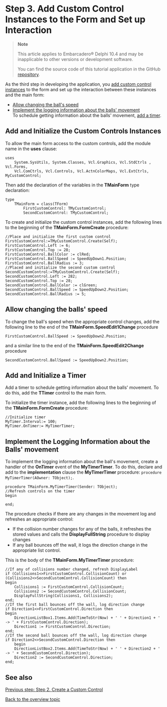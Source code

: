 # Step 3. Add Custom Control Instances to the Form and Set up Interaction

>**Note**
>
>This article applies to Embarcadero® Delphi 10.4 and may be inapplicable to other versions or development software.
>
>You can find the source code of this tutorial application in the GitHub [repository](https://github.com/Sir-Derryk/PSWorkSearch/tree/main/DevSoft/Test%20task/Delphi%20project).

As the third step in developing the application, you [add custom control instances](#add-and-initialize-the-custom-controls-instances) to the form and set up the interaction between these instances and the main form:

* [Allow changing the ball's speed](#allow-changing-the-balls-speed)
* [Implement the logging information about the balls' movement](#implement-the-logging-information-about-the-balls-movement)  
To schedule getting information about the balls' movement, [add a timer](#add-and-initialize-a-timer).

## Add and Initialize the Custom Controls Instances

To allow the main form access to the custom controls, add the module name in the **uses** clause:

    uses
        System.SysUtils, System.Classes, Vcl.Graphics, Vcl.StdCtrls , Vcl.Forms,
        Vcl.ComCtrls, Vcl.Controls, Vcl.ActnColorMaps, Vcl.ExtCtrls, MyCustomControl;

Then add the declaration of the variables in the **TMainForm** type declaration:

    type
        TMainForm = class(TForm)
            FirstCustomControl: TMyCustomControl;
            SecondCustomControl: TMyCustomControl;

To create and initialize the custom control instances, add the following lines to the beginning of the **TMainForm.FormCreate** procedure:

    //Place and initialize the first custom control
    FirstCustomControl:=TMyCustomControl.Create(Self);
    FirstCustomControl.Left := 6;
    FirstCustomControl.Top := 28;
    FirstCustomControl.BallColor := clRed;
    FirstCustomControl.BallSpeed := SpeedUpDown1.Position;
    FirstCustomControl.BallRadius := 3;
    //Placed and initialize the second custom control
    SecondCustomControl:=TMyCustomControl.Create(Self);
    SecondCustomControl.Left := 282;
    SecondCustomControl.Top := 28;
    SecondCustomControl.BallColor := clGreen;
    SecondCustomControl.BallSpeed := SpeedUpDown2.Position;
    SecondCustomControl.BallRadius := 5;

## Allow changing the balls' speed

To change the ball's speed when the appropriate control changes, add the following line to the end of the **TMainForm.SpeedEdit1Change** procedure

    FirstCustomControl.BallSpeed := SpeedUpDown2.Position;
and a similar line to the end of the **TMainForm.SpeedEdit2Change** procedure

    SecondCustomControl.BallSpeed := SpeedUpDown2.Position;

## Add and Initialize a Timer

Add a timer to schedule getting information about the balls' movement. To do this, add the **TTimer** control to the main form.

To initialize the timer instance, add the following lines to the beginning of the **TMainForm.FormCreate** procedure:

    //Initialize timer
    MyTimer.Interval:= 100;
    MyTimer.OnTimer:= MyTimerTimer;

## Implement the Logging Information about the Balls' movement

To implement the logging information about the ball's movement, create a handler of the **OnTimer** event of the **MyTimerTimer**. To do this, declare and add to the **implementation** clause the **MyTimerTimer** procedure: `procedure MyTimerTimer(AOwner: TObject);`.

    procedure TMainForm.MyTimerTimer(Sender: TObject);
    //Refresh controls on the timer
    begin

    end;
The procedure checks if there are any changes in the movement log and refreshes an appropriate control:

* If the collision number changes for any of the balls, it refreshes the stored values and calls the **DisplayFullString** procedure to display changes
* If any ball bounces off the wall, it logs the direction change in the appropriate list control.

This is the body of the **TMainForm.MyTimerTimer** procedure:

    //If any of collisions number changed, refresh DisplayLabel
    if (Collisions1<>FirstCustomControl.CollisionCount) or (Collisions2<>SecondCustomControl.CollisionCount) then
    begin
        Collisions1 := FirstCustomControl.CollisionCount;
        Collisions2 := SecondCustomControl.CollisionCount;
        DisplayFullString(Collisions1, Collisions2);
    end;
    //If the first ball bounces off the wall, log direction change
    if Direction1<>FirstCustomControl.Direction then
    begin
        DirectionListBox1.Items.Add(TimeToStr(Now) + ' ' + Direction1 + ' -> ' + FirstCustomControl.Direction);
        Direction1 := FirstCustomControl.Direction;
    end;
    //If the second ball bounces off the wall, log direction change
    if Direction2<>SecondCustomControl.Direction then
        begin
        DirectionListBox2.Items.Add(TimeToStr(Now) + ' ' + Direction2 + ' -> ' + SecondCustomControl.Direction);
        Direction2 := SecondCustomControl.Direction;
    end;

## See also

[Previous step: Step 2. Create a Custom Control](Step2CreateCustomControl)

[Back to the overview topic](..\CreateApp)